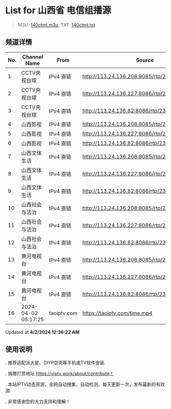 # List for **山西省 电信组播源**

> M3U: [140ctmt.m3u](/140ctmt.m3u), TXT: [140ctmt.txt](/txt/140ctmt.txt)

## 频道详情

| No. | Channel Name | From | Source |
| --- | ------------ | ---- | ------ |
| 1 | CCTV央视台球 | IPv4 直链 | <http://113.24.136.208:8085/rtp/239.1.1.100:8100> |
| 2 | CCTV央视台球 | IPv4 直链 | <http://113.24.136.227:8086/rtp/239.1.1.100:8100> |
| 3 | CCTV央视台球 | IPv4 直链 | <http://113.24.136.82:8086/rtp/239.1.1.100:8100> |
| 4 | 山西影视 | IPv4 直链 | <http://113.24.136.208:8085/rtp/239.1.1.4:8004> |
| 5 | 山西影视 | IPv4 直链 | <http://113.24.136.227:8086/rtp/239.1.1.4:8004> |
| 6 | 山西影视 | IPv4 直链 | <http://113.24.136.82:8086/rtp/239.1.1.4:8004> |
| 7 | 山西文体生活 | IPv4 直链 | <http://113.24.136.208:8085/rtp/239.1.1.6:8006> |
| 8 | 山西文体生活 | IPv4 直链 | <http://113.24.136.227:8086/rtp/239.1.1.6:8006> |
| 9 | 山西文体生活 | IPv4 直链 | <http://113.24.136.82:8086/rtp/239.1.1.6:8006> |
| 10 | 山西社会与法治 | IPv4 直链 | <http://113.24.136.208:8085/rtp/239.1.1.5:8005> |
| 11 | 山西社会与法治 | IPv4 直链 | <http://113.24.136.227:8086/rtp/239.1.1.5:8005> |
| 12 | 山西社会与法治 | IPv4 直链 | <http://113.24.136.82:8086/rtp/239.1.1.5:8005> |
| 13 | 黄河电视台 | IPv4 直链 | <http://113.24.136.208:8085/rtp/239.1.1.2:8002> |
| 14 | 黄河电视台 | IPv4 直链 | <http://113.24.136.227:8086/rtp/239.1.1.2:8002> |
| 15 | 黄河电视台 | IPv4 直链 | <http://113.24.136.82:8086/rtp/239.1.1.2:8002> |
| 16 | 2024-04-02 05:17:25 | taoiptv.com | <https://taoiptv.com/time.mp4> |

Updated at **4/2/2024 12:36:22 AM**

## 使用说明

. 推荐适配派大星、DIYP空壳等手机或TV软件安装.

. 捐赠打赏地址 https://viptv.work/about/contribute！

. 本站IPTV动态资源，全网自动搜集，自动检测，每天更新一次，发布最新的有效源.

. 非常感谢您的大力支持和理解！